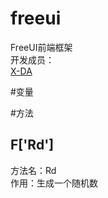 # freeui
FreeUI前端框架<br>
开发成员：<br>
[X-DA](http://weibo.com/u/1957155830)

#变量


#方法

## F['Rd']
方法名：Rd<br>
作用：生成一个随机数<br>
